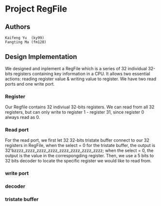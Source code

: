 # Project RegFile
## Authors
    Kaifeng Yu  (ky99)
    Fangting Ma (fm128)
## Design Implementation
We designed and inplement a RegFile which is a series of 32 individual 32-bits registers containing key information in a CPU. It allows two essential actions: reading register value & writing value to register. We have two read ports and one write port.
### Register
Our Regfile contains 32 indiviual 32-bits registers. We can read from all 32 registers, but can only write to register 1 - register 31, since register 0 always read as 0.
### Read port
For the read port, we first let 32 32-bits tristate buffer connect to our 32 registers in RegFile, when the select = 0 for the tristate buffer, the output is 32'bzzzz_zzzz_zzzz_zzzz_zzzz_zzzz_zzzz_zzzz; when the select = 0, the output is the value in the correspongding register. Then, we use a 5 bits to 32 bits decoder to locate the specific register we would like to read from.  
### write port
### decoder
### tristate buffer 
